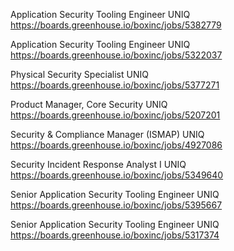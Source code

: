 Application Security Tooling Engineer UNIQ https://boards.greenhouse.io/boxinc/jobs/5382779

Application Security Tooling Engineer UNIQ https://boards.greenhouse.io/boxinc/jobs/5322037

Physical Security Specialist UNIQ https://boards.greenhouse.io/boxinc/jobs/5377271

Product Manager, Core Security UNIQ https://boards.greenhouse.io/boxinc/jobs/5207201

Security & Compliance Manager (ISMAP) UNIQ https://boards.greenhouse.io/boxinc/jobs/4927086

Security Incident Response Analyst I UNIQ https://boards.greenhouse.io/boxinc/jobs/5349640

Senior Application Security Tooling Engineer UNIQ https://boards.greenhouse.io/boxinc/jobs/5395667

Senior Application Security Tooling Engineer UNIQ https://boards.greenhouse.io/boxinc/jobs/5317374

